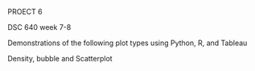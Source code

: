 PROECT 6

DSC 640 week 7-8

Demonstrations of the following plot types using Python, R, and Tableau

Density, bubble and Scatterplot

